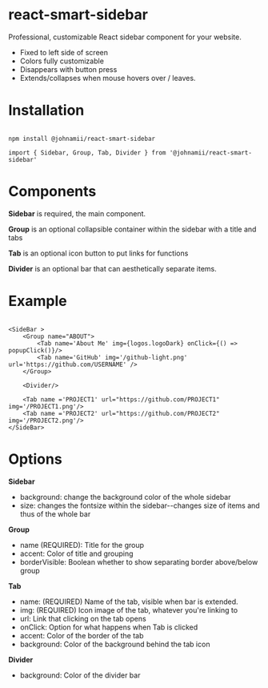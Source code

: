 # react-smart-sidebar

Professional, customizable React sidebar component for your website.
* Fixed to left side of screen
* Colors fully customizable
* Disappears with button press
* Extends/collapses when mouse hovers over / leaves.

# Installation

```

npm install @johnamii/react-smart-sidebar

import { Sidebar, Group, Tab, Divider } from '@johnamii/react-smart-sidebar'

```

# Components

**Sidebar** is required, the main component.

**Group** is an optional collapsible container within the sidebar with a title and tabs

**Tab** is an optional icon button to put links for functions

**Divider** is an optional bar that can aesthetically separate items.

# Example

```

<SideBar >
    <Group name="ABOUT">
        <Tab name='About Me' img={logos.logoDark} onClick={() => popupClick()}/>
        <Tab name='GitHub' img='/github-light.png' url='https://github.com/USERNAME' />
    </Group>

    <Divider/>

    <Tab name ='PROJECT1' url="https://github.com/PROJECT1" img='/PROJECT1.png'/>
    <Tab name ='PROJECT2' url="https://github.com/PROJECT2" img='/PROJECT2.png'/>
</SideBar>

```

# Options

**Sidebar**
 * background: change the background color of the whole sidebar
 * size: changes the fontsize within the sidebar--changes size of items and thus of the whole bar

**Group**
 * name (REQUIRED): Title for the group
 * accent: Color of title and grouping
 * borderVisible: Boolean whether to show separating border above/below group

**Tab**
 * name: (REQUIRED) Name of the tab, visible when bar is extended.
 * img: (REQUIRED) Icon image of the tab, whatever you're linking to
 * url: Link that clicking on the tab opens
 * onClick: Option for what happens when Tab is clicked
 * accent: Color of the border of the tab
 * background: Color of the background behind the tab icon

**Divider**
 * background: Color of the divider bar

